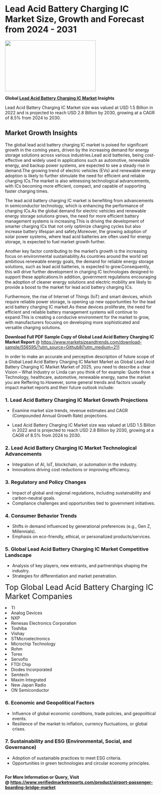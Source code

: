 <H1>Lead Acid Battery Charging IC Market Size, Growth and Forecast from 2024 - 2031</H1><img class="aligncenter size-medium wp-image-584254" src="https://thirdeyenews.in/wp-content/uploads/2024/09/Global-Market-Research-300x168.jpeg" alt="" width="300" height="168" /><p><strong>Global&nbsp;<a href="https://www.marketsizeandtrends.com/download-sample/556595/?utm_source=Github8j?utm_medium=211">Lead Acid Battery Charging IC Market</a> Insights</strong></p><p>Lead Acid Battery Charging IC Market size was valued at USD 1.5 Billion in 2022 and is projected to reach USD 2.8 Billion by 2030, growing at a CAGR of 8.5% from 2024 to 2030.</p><p><h2>Market Growth Insights</h2> <p>The global lead acid battery charging IC market is poised for significant growth in the coming years, driven by the increasing demand for energy storage solutions across various industries.Lead acid batteries, being cost-effective and widely used in applications such as automotive, renewable energy, and backup power systems, are expected to see a steady rise in demand.The growing trend of electric vehicles (EVs) and renewable energy adoption is likely to further stimulate the need for efficient and reliable charging ICs.The market is also witnessing technological advancements, with ICs becoming more efficient, compact, and capable of supporting faster charging times.</p> <p>The lead acid battery charging IC market is benefiting from advancements in semiconductor technology, which is enhancing the performance of charging ICs.As the global demand for electric vehicles and renewable energy storage solutions grows, the need for more efficient battery management systems is increasing.This is driving the development of smarter charging ICs that not only optimize charging cycles but also increase battery lifespan and safety.Moreover, the growing adoption of solar power systems, where lead acid batteries are often used for energy storage, is expected to fuel market growth further.</p> <p>Another key factor contributing to the market’s growth is the increasing focus on environmental sustainability.As countries around the world set ambitious renewable energy goals, the demand for reliable energy storage solutions, such as lead acid batteries, is expected to grow.Consequently, this will drive further development in charging IC technologies designed to support these applications.In addition, government regulations encouraging the adoption of cleaner energy solutions and electric mobility are likely to provide a boost to the market for lead acid battery charging ICs.</p> <p>Furthermore, the rise of Internet of Things (IoT) and smart devices, which require reliable power storage, is opening up new opportunities for the lead acid battery charging IC market.As these devices proliferate, the need for efficient and reliable battery management systems will continue to expand.This is creating a conducive environment for the market to grow, with manufacturers focusing on developing more sophisticated and versatile charging solutions.</p> <p><span class=""><strong>Download Full PDF Sample Copy of Global Lead Acid Battery Charging IC Market Report</strong> @ <a href="https://www.marketsizeandtrends.com/download-sample/556595/?utm_source=Github8j?utm_medium=211" target="_blank">https://www.marketsizeandtrends.com/download-sample/556595/?utm_source=Github8j?utm_medium=211</a></span></p><p>In order to make an accurate and perceptive description of future scope of a Global&nbsp;Lead Acid Battery Charging IC Market Market as Global&nbsp;Lead Acid Battery Charging IC Market Market of 2025, you need to describe a clear Vision &ndash; What Industry or Linda can you think of for example: Quote from a Technology, healthcare, automotive, renewable energy, name the market you are Reffering to.However, some general trends and factors usually impact market reports and their future outlook include:</p><h3>1.&nbsp;<strong>Lead Acid Battery Charging IC Market Growth Projections</strong></h3><ul><li>Examine market size trends, revenue estimates and CAGR (Compounded Annual Growth Rate) projections.</li><li><p>Lead Acid Battery Charging IC Market size was valued at USD 1.5 Billion in 2022 and is projected to reach USD 2.8 Billion by 2030, growing at a CAGR of 8.5% from 2024 to 2030.</p></li></ul><h3>2.&nbsp;<strong>Lead Acid Battery Charging IC Market Technological Advancements</strong></h3><ul><li>Integration of AI, IoT, blockchain, or automation in the industry.</li><li>Innovations driving cost reductions or improving efficiency.</li></ul><h3>3.&nbsp;<strong>Regulatory and Policy Changes</strong></h3><ul><li>Impact of global and regional regulations, including sustainability and carbon-neutral goals.</li><li>Compliance challenges and opportunities tied to government initiatives.</li></ul><h3>4.&nbsp;<strong>Consumer Behavior Trends</strong></h3><ul><li>Shifts in demand influenced by generational preferences (e.g., Gen Z, Millennials).</li><li>Emphasis on eco-friendly, ethical, or personalized products/services.</li></ul><h3>5.&nbsp;<strong>Global Lead Acid Battery Charging IC Market Competitive Landscape</strong></h3><ul><li>Analysis of key players, new entrants, and partnerships shaping the industry.</li><li>Strategies for differentiation and market penetration.</li></ul><p data-pm-slice="1 1 []"><span style="color: inherit; font-family: inherit; font-size: 25px;">Top Global Lead Acid Battery Charging IC Market Companies</span></p><div class="" data-test-id=""><p><li>TI</li><li> Analog Devices</li><li> NXP</li><li> Renesas Electronics Corporation</li><li> Toshiba</li><li> Vishay</li><li> STMicroelectronics</li><li> Microchip Technology</li><li> Rohm</li><li> Torex</li><li> Servoflo</li><li> FTDI Chip</li><li> Diodes Incorporated</li><li> Semtech</li><li> Maxim Integrated</li><li> New Japan Radio</li><li> ON Semiconductor</li></p></div><h3>6.&nbsp;<strong>Economic and Geopolitical Factors</strong></h3><ul><li>Influence of global economic conditions, trade policies, and geopolitical events.</li><li>Resilience of the market to inflation, currency fluctuations, or global crises.</li></ul><h3>7.&nbsp;<strong>Sustainability and ESG (Environmental, Social, and Governance)</strong></h3><ul><li>Adoption of sustainable practices to meet ESG criteria.</li><li>Opportunities in green technologies and circular economy principles.</li></ul><h2><strong style="font-size: 14px;">For More Information or Query, Visit @&nbsp;</strong><a style="background-color: #ffffff; font-size: 14px;" href="https://www.marketsizeandtrends.com/report/lead-acid-battery-charging-ic-market/" target="_blank">https://www.verifiedmarketreports.com/product/airport-passenger-boarding-bridge-market</a></h2>